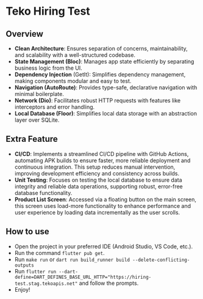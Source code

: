 # Teko Hiring Test

## Overview
- **Clean Architecture**: Ensures separation of concerns, maintainability, and scalability with a well-structured codebase.
- **State Management (Bloc)**: Manages app state efficiently by separating business logic from the UI.
- **Dependency Injection** (GetIt): Simplifies dependency management, making components modular and easy to test.
- **Navigation (AutoRoute)**: Provides type-safe, declarative navigation with minimal boilerplate.
- **Network (Dio)**: Facilitates robust HTTP requests with features like interceptors and error handling.
- **Local Database (Floor)**: Simplifies local data storage with an abstraction layer over SQLite.

## Extra Feature
- **CI/CD**: Implements a streamlined CI/CD pipeline with GitHub Actions, automating APK builds to ensure faster, more reliable deployment and continuous integration. This setup reduces manual intervention, improving development efficiency and consistency across builds.
- **Unit Testing**: Focuses on testing the local database to ensure data integrity and reliable data operations, supporting robust, error-free database functionality.
- **Product List Screen**: Accessed via a floating button on the main screen, this screen uses load-more functionality to enhance performance and user experience by loading data incrementally as the user scrolls.

## How to use
- Open the project in your preferred IDE (Android Studio, VS Code, etc.).
- Run the command ```flutter pub get```.
- Run ```make run``` or ```dart run build_runner build --delete-conflicting-outputs```
- Run ```flutter run --dart-define=DART_DEFINES_BASE_URL_HTTP="https://hiring-test.stag.tekoapis.net"``` and follow the prompts.
- Enjoy!